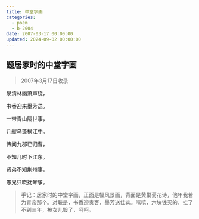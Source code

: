 ```yaml
---
title: 中堂字画
categories:
  - poem
  - b-2004
date: 2007-03-17 00:00:00
updated: 2024-09-02 00:00:00
---
```


## 题居家时的中堂字画 ##

> 2007年3月17日收录

泉清林幽萧声绕，

书香迎来墨芳送。

一带青山隔世事，

几艘乌蓬横江中。

传闻九郡已归曹，

不知几时下江东。

贤弟不知荆州事，

愚兄只晓抚琴筝。

> 手记：居家时的中堂字画，正面是幅风景画，背面是黄巢菊花诗，他年我若为青帝那个。对联是，书香迎贵客，墨芳送佳宾。嘻嘻，六块钱买的，挂了不到三年，被女儿毁了，呵呵。